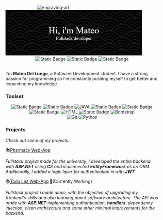 <p align="center"><!-- Optional banner goes here--> 


</p>

<img align="right" width="400" alt="engraving-art" src="https://i.pinimg.com/736x/1f/b5/76/1fb576a5e2fd0b5d75b210efab52e122.jpg">
<div>
  
<img width="450" src="./github-header-image (4).png" alt="LOGO">

  <br>
<!--socials-->
<div align="center">
  <img alt="Static Badge" src="https://img.shields.io/badge/%40m__ud0-%23FF0069?style=flat&logo=instagram&logoColor=white&link=https%3A%2F%2Fwww.instagram.com%2Fm_ud0%2F" alt="INSTAGRAM">
<img alt="Static Badge" src="https://img.shields.io/badge/mateodellungo%40gmail.com-%23EA4335?style=flat&logo=gmail&logoColor=white&link=https%3A%2F%2Fmail.google.com%2Fmail%2Fu%2F0%2F%23inbox%3Fcompose%3DDmwnWtDpKBzcsZwQwtmMWhgJWNxjTMRszrWmnxCFGnGCHqmqSFptjgCFCXGzXJkwdhnqSQRJXQPb" alt="GMAIL">
<img alt="Static Badge" src="https://img.shields.io/badge/in%2Fmateo--del--lungo-%230066ff?style=flat&logoColor=white&labelColor=%230066ff&link=https%3A%2F%2Fwww.linkedin.com%2Fin%2Fmateo-del-lungo-610398210%2F">



</div>

  <br>
  <p>I'm <strong>Mateo Del Lungo</strong>, a Software Development student. I have a strong passion for programming so i'm constantly pushing myself to get better and expanding my knowledge.</p>
  


  ### Toolset

  <div align="center">
    <img alt="Static Badge" src="https://img.shields.io/badge/.NET-%23512BD4?style=flat&logoColor=white" alt="DOTNET">
    <img alt="Static Badge" src="https://img.shields.io/badge/CSharp-%23b300b3?style=flat&logo=sharp&logoColor=white" alt="CSHARP">
    <img src="https://img.shields.io/badge/Java-%23ff9933?style=flat&logo=java&logoColor=white" alt="JAVA">
   <img alt="Static Badge" src="https://img.shields.io/badge/TypeScript-%236699ff?style=flat&logo=typescript&logoColor=white" alt="TYPESCRIPT">
    <img alt="Static Badge" src="https://img.shields.io/badge/Angular-%23ff3333?style=flat&logo=angular&logoColor=white" alt="ANGULAR">

  </div>

  <div align="center">
    <img alt="Static Badge" src="https://img.shields.io/badge/JavaScript-%23ECDC5A?style=flat&logo=javascript&logoColor=white" alt="JAVASCRIPT">
    <img src="https://img.shields.io/badge/HTML-E34F26?style=flat&logo=html5&logoColor=white" alt="HTML">
   <img alt="Static Badge" src="https://img.shields.io/badge/CSS-%233399ff?style=flat&logo=css3&logoColor=white" alt="CSS">
    <img src="https://img.shields.io/badge/Bootstrap-563D7C?style=flat&logo=bootstrap&logoColor=white" alt="Bootstrap">
   
  </div>

  <div align="center">
    <img src="https://img.shields.io/badge/Git-F05032?style=flat&logo=git&logoColor=white" alt="Git">
    <img src="https://img.shields.io/badge/Python-3776AB?style=flat&logo=python&logoColor=white" alt="Python">
  </div>

   ### Projects
  <p><em>Check out some of my projects.</em></p>
  
   📚[Pharmacy Web-App](https://github.com/Grupo-Prog/TP-Proyecto-Web)
   <p><em>Fullstack project made for the university, I developed the entire backend with <strong>ASP.NET</strong> using <strong>C#</strong> and implemented <strong>EntityFramework</strong> as an ORM. Additionally, I added a logic layer for authentication in with <strong>JWT</strong></em> </p>

📚[Todo List Web-App](https://github.com/Mudo0/ToDo-List-API) 🎯(Currently Working)
   <p>
     <em>
       Fullstack project i made alone, with the objective of upgrading my frontend's skills and also learning about software architecture. The API was made with <strong>ASP.NET</strong> implementing authentication, <strong>handlers</strong>, dependency injection, clean architecture and some other minimal improvements for the backend.
     </em>
   </p>




</div>
